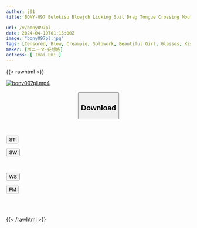 ```yaml
---
author: j91
title: BONY-097 Belokisu Blowjob Licking Spit Drag Tongue Crossing Mouth Play Emi Imai

url: /v/bony097pl
date: 2024-04-19T01:15:00Z
image: "bony097pl.jpg"
tags: [Censored, Blow, Creampie, Solowork, Beautiful Girl, Glasses, Kiss	]
maker: [ボニータ-妄想族]
actress: [ Imai Emi ]
---
```



{{< rawhtml >}}

<div class="video" data-videoid="p1jXwMd4KjHlzP">
    <a href="javascript:;">
        <img src="/v/bony097pl/bony097pl.jpg" width="WIDTH" height="HEIGHT" alt="bony097pl.mp4" loading="lazy">
    </a>
</div>

<script type="text/javascript" src="https://j91.asia/asset/on-demand-st.js"></script>

<br>
  <link rel="stylesheet" href="https://j91.asia/asset/bs5.css">
  
  <center>
  <button class="btn btn-primary" type="button" data-bs-toggle="collapse" data-bs-target=".multi-collapse" aria-expanded="false" aria-controls="multiCollapseExample1 multiCollapseExample2"><h2>Download</h2></button></center>
</p>
<div class="row">
  <div class="col">
    <div class="collapse multi-collapse" id="multiCollapseExample1">
      <div class="card card-body">
	      	      <br>
<div class="buttons">  
<p><a href="https://streamtape.to/v/p1jXwMd4KjHlzP" target="_blank"><button class="btn-hover color-3"><i class="fa fa-download"></i> ST</button></a></p>
<p><a href="https://asnwish.com/ejihdyvnxdaa" target="_blank"><button class="btn-hover color-2"><i class="fa fa-download"></i> SW</button></a></p></div>
    </div>
  </div>
</div>
  <div class="col">
    <div class="collapse multi-collapse" id="multiCollapseExample2">
      <div class="card card-body">
	      <br>
<div class="buttons">
<p><a href="https://wolfstream.tv/hp2q65g72awu"><button class="btn-hover color-9"><i class="fa fa-download"></i> WS</button></a></p>
<p><a href="https://filemoon.sx/d/tfcyhkfrv781"><button class="btn-hover color-8"><i class="fa fa-download"></i> FM</button></a></p></div>
<br><br>
      </div>
    </div>
  </div>
</div>

{{< /rawhtml >}}